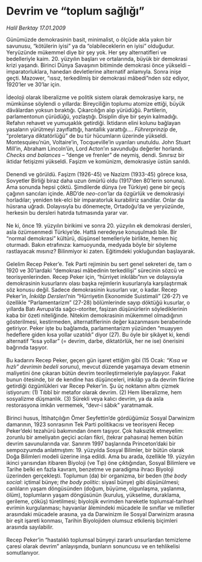 # Devrim ve “toplum sağlığı”

*Halil Berktay 17.01.2009*

<div class="taraf_structure_2col_1zq">
<div class="margen_n">



 <p>Günümüzde demokrasinin basit, minimalist, o ölçüde akla yakın bir savunusu, “kötülerin iyisi” ya da “olabileceklerin en iyisi” olduğudur. Yeryüzünde mükemmel diye bir şey yok. Her şey alternatifleri ve bedelleriyle kaim. 20. yüzyılın başları ve ortalarında, büyük bir demokrasi krizi yaşandı. Birinci Dünya Savaşının bitiminde demokrasi önce yükseldi –imparatorluklara, hanedan devletlerine alternatif anlamıyla. Sonra inişe geçti. Mazower, “ıssız, terkedilmiş bir demokrasi mâbedi”nden söz ediyor, 1920’ler ve 30’lar için. <br/><br/>İdeoloji olarak liberalizme ve politik sistem olarak demokrasiye karşı, ne mümkünse söylendi o yıllarda: Bireyciliğin toplumu atomize ettiği, büyük dâvâlardan yoksun bıraktığı. Çıkarcılığın alıp yürüdüğü. Partilerin, parlamentonun çürüdüğü, yozlaştığı. Disiplin diye bir şeyin kalmadığı. Refahın rehavet ve yumuşaklık getirdiği. İktidarın elini kolunu bağlayan yasaların yürütmeyi zayıflattığı, hantallık yarattığı.... <i>Führerprinzip</i> de, “proletarya diktatörlüğü” de bu tür hücumların üzerinde yükseldi. Montesquieu’nün, Voltaire’in, Tocqueville’in uyarıları unutuldu. John Stuart Mill’in, Abraham Lincoln’ün, Lord Acton’ın savunduğu değerler horlandı. <i>Checks and balances</i> – “denge ve frenler” de neymiş, dendi. Sınırsız bir iktidar fetişizmi yükseldi. Faşizm ve komünizm, demokrasiye üstün sanıldı. <br/><br/>Denendi ve görüldü. Faşizm (1926-45) ve Nazizm (1933-45) görece kısa, Sovyetler Birliği biraz daha uzun ömürlü oldu (1917’den 80’lerin sonuna). Ama sonunda hepsi çöktü. Şimdilerde dünya (ve Türkiye) gene bir geçiş çağının sancıları içinde. ABD’de <i>neo-con</i>’lar da özgürlük ve demokrasiyi horladılar; yeniden tek-elci bir imparatorluk kurabiliriz sandılar. Onlar da hüsrana uğradı. Dolayısıyla bu dönemeçte, Ortadoğu’da ve yeryüzünde, herkesin bu dersleri hatırda tutmasında yarar var. <br/><br/>Ne ki, önce 19. yüzyılın birikimi ve sonra 20. yüzyılın ek demokrasi dersleri, asla özümsenmedi Türkiye’de. Hattâ neredeyse konuşulmadı bile. Bir “normal demokrasi” kültürü, düşünsel temelleriyle birlikte, hemen hiç oturmadı. Bakın etrafınıza: kamuoyunda, medyada böyle bir söyleme rastlayacak mısınız? Bilinmiyor ki zaten. Eğitimdeki yokluğundan başlayarak. <br/><br/>Gelelim Recep Peker’e. Tek Parti rejiminin bu sert genel sekreteri de, tam o 1920 ve 30’lardaki “demokrasi mâbedinin terkedilişi” sürecinin sözcü ve teorisyenlerinden. Recep Peker için, “hürriyet inkılâbı”nın ve dolayısıyla demokrasinin kusurlarını olası başka rejimlerin kusurlarıyla karşılaştırmak söz konusu değil. Sadece demokrasinin kusurları var, o kadar. Recep Peker’in, <i>İnkılâp Dersleri</i>’nin “Hürriyetin Ekonomide Suistimali” (26-27) ve özellikle “Parlamentarizm” (27-28) bölümlerinde sayıp döktüğü kusurlar, o yıllarda Batı Avrupa’da sağcı-otoriter, faşizan düşünürlerin söylediklerinin kaba bir özeti niteliğinde. Nitekim demokrasinin mükemmel olmadığının gösterilmesi, kestirmeden, alternatiflerinin değer kazanmasını beraberinde getiriyor. Peker işte bu bağlamda, parlamentarizm yüzünden “muayyen hedeflere giden kısa yollar uzatıldı” diyor (27). Bu öyle bir şikâyet ki, kendi alternatif “kısa yollar” (= devrim, darbe, diktatörlük, her ne ise) önerisini bağrında taşıyor. <br/><br/>Bu kadarını Recep Peker, geçen gün işaret ettiğim gibi (15 Ocak: <i>“Kısa ve hızlı” devrimin bedeli sorunu</i>), mevcut düzende yaşamaya devam etmenin maliyetini öne çıkaran bütün devrim teorileştirmeleriyle paylaşıyor. Fakat bunun ötesinde, bir de kendine has düşünceleri, inkılâp ya da devrim fikrine getirdiği özgünlükleri var Recep Peker’in. Şu üç noktanın altını çizmek istiyorum: (1) Tıbbî bir metafor olarak devrim. (2) Hem liberalizme, hem sosyalizme düşmanlık. (3) Sürekli veya kalıcı devrim, ya da asla restorasyona imkân vermemek, “devr-i sâbık” yaratmamak. <br/><br/>Birinci husus, İttihatçılığın Ömer Seyfettin’de gördüğümüz Sosyal Darwinizm damarının, 1923 sonrasının Tek Parti politikacısı ve teorisyeni Recep Peker’deki tezahürü bakımından önem taşıyor. Çok haksızlık etmeyelim: zorunlu bir ameliyatın geçici acıları fikri, (tekrar pahasına) hemen bütün devrim savunularında var. Sanırım 1997 başlarında Princeton’daki bir sempozyumda anlatmıştım: 19. yüzyılda Sosyal Bilimler, bir bütün olarak Doğa Bilimleri modeli üzerine inşa edildi. Ama bu arada, özellikle 19. yüzyılın ikinci yarısından itibaren Biyoloji (ve Tıp) öne çıktığından, Sosyal Bilimlere ve Tarihe belki en fazla kavram, benzetme ve paradigma ihracı Biyoloji üzerinden gerçekleşti. Toplumun (da) bir organizma, bir beden (<i>the body social</i>: içtimaî bünye; <i>the body politic</i>: siyasî bünye) gibi düşünülmesi; canlıların yaşam döngüsünden (doğum, büyüme, olgunlaşma, yaşlanma, ölüm), toplumların yaşam döngüsünün (kuruluş, yükselme, duraklama, gerileme, çöküş) türetilmesi; biyolojik evrimden hareketle toplumsal-tarihsel evrimin kurgulanması; hayvanlar âlemindeki mücadele ile sınıflar ve milletler arasındaki mücadele arasına, ya da Darwinizm ile Sosyal Darwinizm arasına bir eşit işareti konması, Tarihin Biyolojiden olumsuz etkileniş biçimleri arasında sayılabilir. <br/><br/>Recep Peker’in “hastalıklı toplumsal bünyeyi zararlı unsurlardan temizleme çaresi olarak devrim” anlayışında, bunların sonuncusu ve en tehlikelisi somutlanıyor.</p>
<br/>
<br/>
<br/>



<br/>


<div id="taraf_not">
</div>

</div>


</div>
